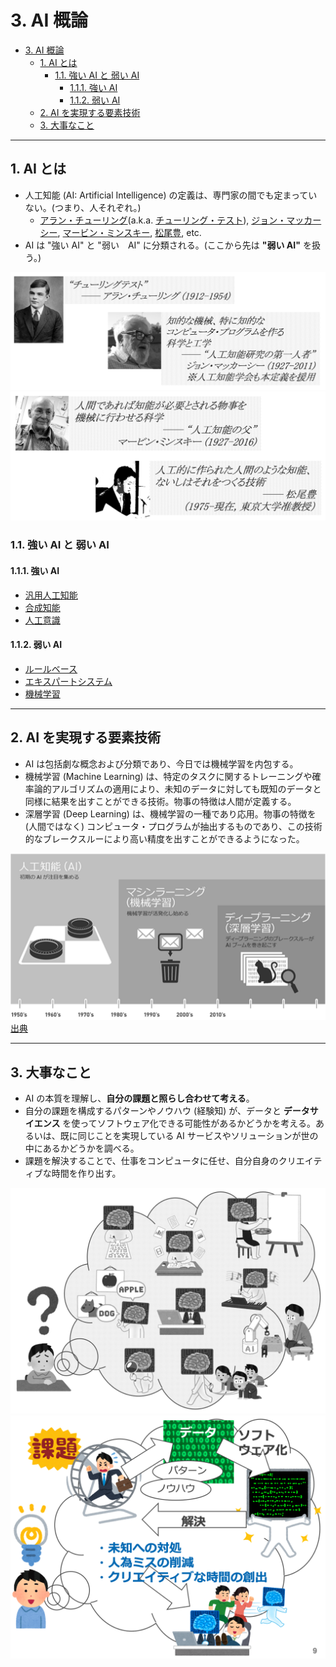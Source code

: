 # 3. AI 概論

- [3. AI 概論](#3-ai-概論)
  - [1. AI とは](#1-ai-とは)
    - [1.1. 強い AI と 弱い AI](#11-強い-ai-と-弱い-ai)
      - [1.1.1. 強い AI](#111-強い-ai)
      - [1.1.2. 弱い AI](#112-弱い-ai)
  - [2. AI を実現する要素技術](#2-ai-を実現する要素技術)
  - [3. 大事なこと](#3-大事なこと)


---


## 1. AI とは

* 人工知能 (AI: Artificial Intelligence) の定義は、専門家の間でも定まっていない。(つまり、人それぞれ。)
  * [アラン・チューリング](https://ja.wikipedia.org/wiki/%E3%82%A2%E3%83%A9%E3%83%B3%E3%83%BB%E3%83%81%E3%83%A5%E3%83%BC%E3%83%AA%E3%83%B3%E3%82%B0)(a.k.a. [チューリング・テスト](https://ja.wikipedia.org/wiki/%E3%83%81%E3%83%A5%E3%83%BC%E3%83%AA%E3%83%B3%E3%82%B0%E3%83%BB%E3%83%86%E3%82%B9%E3%83%88)), [ジョン・マッカーシー](https://ja.wikipedia.org/wiki/%E3%82%B8%E3%83%A7%E3%83%B3%E3%83%BB%E3%83%9E%E3%83%83%E3%82%AB%E3%83%BC%E3%82%B7%E3%83%BC), [マービン・ミンスキー](https://ja.wikipedia.org/wiki/%E3%83%9E%E3%83%BC%E3%83%93%E3%83%B3%E3%83%BB%E3%83%9F%E3%83%B3%E3%82%B9%E3%82%AD%E3%83%BC), [松尾豊](https://ja.wikipedia.org/wiki/%E6%9D%BE%E5%B0%BE%E8%B1%8A), etc.
* AI は "強い AI" と "弱い　AI" に分類される。(ここから先は __"弱い AI"__ を扱う。)


![アラン・チューリング, ジョン・マッカーシー](./assets/images/what-is-ai-00001.png)
![マービン・ミンスキー, 松尾豊](./assets/images/what-is-ai-00002.png)


### 1.1. 強い AI と 弱い AI

#### 1.1.1. 強い AI

* [汎用人工知能](https://e-words.jp/w/%E6%B1%8E%E7%94%A8%E4%BA%BA%E5%B7%A5%E7%9F%A5%E8%83%BD.html)
* [合成知能](https://www.weblio.jp/content/%E5%90%88%E6%88%90%E7%9F%A5%E8%83%BD)
* [人工意識](https://ja.wikipedia.org/wiki/%E4%BA%BA%E5%B7%A5%E6%84%8F%E8%AD%98)

#### 1.1.2. 弱い AI

* [ルールベース](https://aisaas.pkshatech.com/cx-journal/article/rule-based/)
* [エキスパートシステム](https://ja.wikipedia.org/wiki/%E3%82%A8%E3%82%AD%E3%82%B9%E3%83%91%E3%83%BC%E3%83%88%E3%82%B7%E3%82%B9%E3%83%86%E3%83%A0)
* [機械学習](https://ja.wikipedia.org/wiki/%E6%A9%9F%E6%A2%B0%E5%AD%A6%E7%BF%92)


---


## 2. AI を実現する要素技術

* AI は包括劇な概念および分類であり、今日では機械学習を内包する。
* 機械学習 (Machine Learning) は、特定のタスクに関するトレーニングや確率論的アルゴリズムの適用により、未知のデータに対しても既知のデータと同様に結果を出すことができる技術。物事の特徴は人間が定義する。
* 深層学習 (Deep Learning) は、機械学習の一種であり応用。物事の特徴を (人間ではなく) コンピュータ・プログラムが抽出するものであり、この技術的なブレークスルーにより高い精度を出すことができるようになった。

![人工知能、機械学習、ディープラーニングの違いとは](./assets/images/whats-difference-artificial-intelligence-machine-learning-deep-learning-ai.png)
[出典](https://blogs.nvidia.co.jp/2016/08/09/whats-difference-artificial-intelligence-machine-learning-deep-learning-ai/)


---


## 3. 大事なこと

* AI の本質を理解し、__自分の課題と照らし合わせて考える__。
* 自分の課題を構成するパターンやノウハウ (経験知) が、データと __データサイエンス__ を使ってソフトウェア化できる可能性があるかどうかを考える。あるいは、既に同じことを実現している AI サービスやソリューションが世の中にあるかどうかを調べる。
* 課題を解決することで、仕事をコンピュータに任せ、自分自身のクリエイティブな時間を作り出す。

[![大事なことはこういうことではなく](./assets/images/important-things-00001.png)](./assets/images/important-things-00001.png)
[![こういうこと](./assets/images/important-things-00002.png)](./assets/images/important-things-00002.png)
